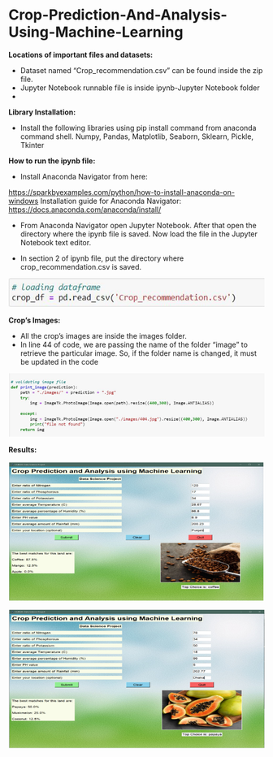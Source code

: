 # Crop-Prediction-And-Analysis-Using-Machine-Learning


 **Locations of important files and datasets:**
 
-	Dataset named “Crop_recommendation.csv” can be found inside the zip file.
-	Jupyter Notebook runnable file is inside ipynb-Jupyter Notebook folder
-	
**Library Installation:**
 	
-	Install the following libraries using pip install command from anaconda command shell.
Numpy, Pandas, Matplotlib, Seaborn, Sklearn, Pickle, Tkinter


**How to run the ipynb file:**

-	Install Anaconda Navigator from here: 

https://sparkbyexamples.com/python/how-to-install-anaconda-on-windows
Installation guide for Anaconda Navigator: https://docs.anaconda.com/anaconda/install/

-	From Anaconda Navigator open Jupyter Notebook. After that open the directory where the ipynb file is saved. Now load the file in the Jupyter Notebook text editor. 

-	In section 2 of ipynb file, put the directory where crop_recommendation.csv is saved.

![ss1](https://github.com/farjana0721/Crop-Prediction-and-Analysis-Using-Machine-Learning/blob/main/ss1.PNG)

**Crop’s Images:**

-	All the crop’s images are inside the images folder.
-	In line 44 of code, we are passing the name of the folder “image” to retrieve the particular image. So, if the folder name is changed, it must be updated in the code

![ss2](https://github.com/farjana0721/Crop-Prediction-and-Analysis-Using-Machine-Learning/blob/main/ss2.PNG)


**Results:**

![ss3](https://github.com/farjana0721/Crop-Prediction-and-Analysis-Using-Machine-Learning/blob/main/ss3.PNG)


![ss4](https://github.com/farjana0721/Crop-Prediction-and-Analysis-Using-Machine-Learning/blob/main/ss4.PNG)



